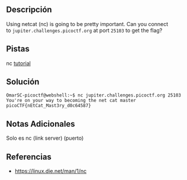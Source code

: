 ## Descripción

Using netcat (nc) is going to be pretty important. Can you connect to `jupiter.challenges.picoctf.org` at port `25103` to get the flag?

## Pistas

nc [tutorial](https://linux.die.net/man/1/nc)


## Solución

`OmarSC-picoctf@webshell:~$ nc jupiter.challenges.picoctf.org 25103` 
`You're on your way to becoming the net cat master`
`picoCTF{nEtCat_Mast3ry_d0c64587}`

## Notas Adicionales

Solo es nc (link server) (puerto)

## Referencias
- https://linux.die.net/man/1/nc

